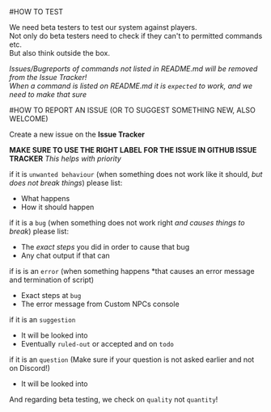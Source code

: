 #HOW TO TEST

We need beta testers to test our system against players.    
Not only do beta testers need to check if they can't to permitted commands etc.    
But also think outside the box.    
    
*Issues/Bugreports of commands not listed in README.md will be removed from the Issue Tracker!*    
*When a command is listed on README.md it is `expected` to work, and we need to make that sure*    
    
#HOW TO REPORT AN ISSUE (OR TO SUGGEST SOMETHING NEW, ALSO WELCOME)

Create a new issue on the **Issue Tracker**    
    
**MAKE SURE TO USE THE RIGHT LABEL FOR THE ISSUE IN GITHUB ISSUE TRACKER** *This helps with priority*    
    
if it is `unwanted behaviour` (when something does not work like it should, *but does not break things*) please list:    
 - What happens	   
 - How it should happen    
    
if it is a `bug` (when something does not work right *and causes things to break*) please list:    
 - The *exact steps* you did in order to cause that bug
 - Any chat output if that can

if is is an `error` (when something happens *that causes an error message and termination of script)
 - Exact steps at `bug`
 - The error message from Custom NPCs console

if it is an `suggestion`
 - It will be looked into
 - Eventually `ruled-out` or accepted and on `todo`
 
if it is an `question`
(Make sure if your question is not asked earlier and not on Discord!)
 - It will be looked into

 
And regarding beta testing, we check on `quality` not `quantity`!
